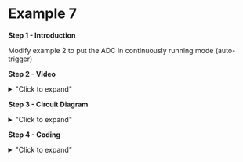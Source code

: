# Example 7
**Step 1 - Introduction** </br>

Modify example 2 to put the ADC in continuously running mode (auto-trigger)

**Step 2 - Video** </br>

<details>
<summary>"Click to expand"</summary>
</br>
Youtube link here --> https://www.youtube.com/embed/2R3jp07YIwo </br>
</br>

[![Example 7](https://img.youtube.com/vi/2R3jp07YIwo/0.jpg)](https://www.youtube.com/watch?v=2R3jp07YIwo)
</details>

**Step 3 - Circuit Diagram** <br/>

<details>
<summary>"Click to expand"</summary>
<p align = "centre">
  <img src="https://github.com/Basitzaky/Embedded_System/blob/main/Week%2005/Example%203/Week%205.PNG" width = "473" height = "400" />   <img src="https://github.com/Basitzaky/Embedded_System/blob/main/Week%2005/Example%203/Example%203.jpg" width = "473" height = "400" />
  
&nbsp; &nbsp; &nbsp; &nbsp; &nbsp; &nbsp; &nbsp; &nbsp; &nbsp; &nbsp; &nbsp; &nbsp; &nbsp; &nbsp; &nbsp; &nbsp; &nbsp; &nbsp; &nbsp; &nbsp; &nbsp; &nbsp; &nbsp; &nbsp; Frtizing &nbsp; &nbsp; &nbsp; &nbsp; &nbsp; &nbsp; &nbsp; &nbsp; &nbsp; &nbsp; &nbsp; &nbsp; &nbsp; &nbsp; &nbsp; &nbsp; &nbsp; &nbsp; &nbsp; &nbsp; &nbsp; &nbsp; &nbsp; &nbsp; &nbsp; &nbsp; &nbsp; &nbsp; &nbsp; &nbsp; &nbsp; &nbsp; &nbsp; &nbsp; &nbsp; &nbsp; &nbsp; &nbsp; &nbsp; &nbsp; &nbsp; &nbsp; &nbsp; &nbsp; &nbsp; &nbsp; &nbsp; &nbsp; &nbsp; &nbsp; &nbsp; Actual &nbsp; &nbsp; &nbsp; &nbsp; &nbsp; &nbsp; &nbsp; &nbsp; &nbsp; &nbsp; &nbsp; &nbsp; &nbsp; &nbsp; &nbsp; &nbsp; &nbsp; &nbsp;
</details>

**Step 4 - Coding** <br/> 

<details>
<summary>"Click to expand"</summary>
</br>  
You can look at the code here --> <a href="https://github.com/Basitzaky/Embedded_System/blob/main/Week%2005/Example%203/Example_3.ino">Arduino Code</a> </br>
</br>

![Example 3 code](https://user-images.githubusercontent.com/56385955/99151853-eb746f80-26d8-11eb-8f1e-64223133e7e9.PNG)

</details>

